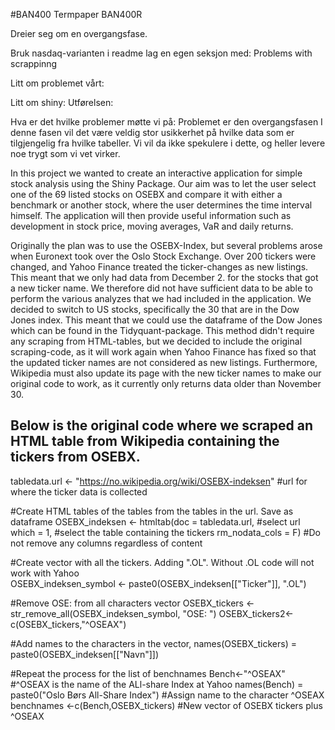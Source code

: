 #BAN400
Termpaper BAN400R

Dreier seg om en overgangsfase.

Bruk nasdaq-varianten i readme
 lag en egen seksjon med: Problems with scrappinng


Litt om problemet vårt:


Litt om shiny:
Utførelsen:


Hva er det hvilke problemer møtte vi på:
Problemet er den overgangsfasen
I denne fasen vil det være veldig stor usikkerhet på hvilke data som er tilgjengelig fra hvilke tabeller.
Vi vil da ikke spekulere i dette, og heller levere noe trygt som vi vet virker. 



In this project we wanted to create an interactive application for simple stock analysis using the Shiny Package.
Our aim was to let the user select one of the 69 listed stocks on OSEBX and compare it with either a benchmark or another stock, 
where the user determines the time interval himself. 
The application will then provide useful information such as development in stock price, moving averages, VaR and daily returns.
 

Originally the plan was to use the OSEBX-Index, but several problems arose when Euronext took over the Oslo Stock Exchange.
Over 200 tickers were changed, and Yahoo Finance treated the ticker-changes as new listings. 
This meant that we only had data from December 2. for the stocks that got a new ticker name.
We therefore did not have sufficient data to be able to perform the various analyzes that we had included in the application.
We decided to switch to US stocks, specifically the 30 that are in the Dow Jones index. This meant that we could use the dataframe 
of the Dow Jones which can be found in the Tidyquant-package. This method didn't require any scraping from HTML-tables,
but we decided to include the original scraping-code, as it will work again when Yahoo Finance has fixed so that the updated ticker 
names are not considered as new listings. Furthermore, Wikipedia must also update its page with the new ticker names to make our
original code to work, as it currently only returns data older than November 30.

Below is the original code where we scraped an HTML table from Wikipedia containing the tickers from OSEBX. 
------------------------------------------------------------------------------------------------------------------------------------

tabledata.url <- "https://no.wikipedia.org/wiki/OSEBX-indeksen" #url for where the ticker data is collected 

#Create HTML tables of the tables from the tables in the url. Save as dataframe 
OSEBX_indeksen <- htmltab(doc = tabledata.url, #select url 
                          which = 1, #select the table containing the tickers
                          rm_nodata_cols = F) #Do not remove any columns regardless of content

#Create vector with all the tickers. Adding ".OL". Without .OL code will not work with Yahoo  
OSEBX_indeksen_symbol <- paste0(OSEBX_indeksen[["Ticker"]], ".OL") 

#Remove OSE: from all characters vector
OSEBX_tickers <-  str_remove_all(OSEBX_indeksen_symbol, "OSE: ") 
OSEBX_tickers2<-c(OSEBX_tickers,"^OSEAX")

#Add names to the characters in the vector, 
names(OSEBX_tickers) =  paste0(OSEBX_indeksen[["Navn"]]) 

#Repeat the process for the list of benchnames
Bench<-"^OSEAX" #^OSEAX is the name of the ALl-share Index at Yahoo 
names(Bench) = paste0("Oslo Børs All-Share Index") #Assign name to the character ^OSEAX
benchnames <-c(Bench,OSEBX_tickers) #New vector of OSEBX tickers plus ^OSEAX
